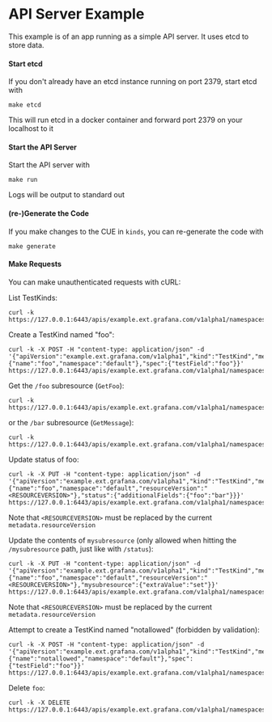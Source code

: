 # API Server Example

This example is of an app running as a simple API server. It uses etcd to store data.

#### Start etcd

If you don't already have an etcd instance running on port 2379, start etcd with
```shell
make etcd
```
This will run etcd in a docker container and forward port 2379 on your localhost to it

#### Start the API Server

Start the API server with
```shell
make run
```
Logs will be output to standard out

#### (re-)Generate the Code

If you make changes to the CUE in `kinds`, you can re-generate the code with 
```shell
make generate
```

#### Make Requests

You can make unauthenticated requests with cURL:

List TestKinds:
```shell
curl -k https://127.0.0.1:6443/apis/example.ext.grafana.com/v1alpha1/namespaces/default/testkinds
```

Create a TestKind named "foo":
```shell
curl -k -X POST -H "content-type: application/json" -d '{"apiVersion":"example.ext.grafana.com/v1alpha1","kind":"TestKind","metadata":{"name":"foo","namespace":"default"},"spec":{"testField":"foo"}}' https://127.0.0.1:6443/apis/example.ext.grafana.com/v1alpha1/namespaces/default/testkinds
```

Get the `/foo` subresource (`GetFoo`):
```shell
curl -k https://127.0.0.1:6443/apis/example.ext.grafana.com/v1alpha1/namespaces/default/testkinds/foo/foo
```

or the `/bar` subresource (`GetMessage`):
```shell
curl -k https://127.0.0.1:6443/apis/example.ext.grafana.com/v1alpha1/namespaces/default/testkinds/foo/bar
```

Update status of foo:
```shell
curl -k -X PUT -H "content-type: application/json" -d '{"apiVersion":"example.ext.grafana.com/v1alpha1","kind":"TestKind","metadata":{"name":"foo","namespace":"default","resourceVersion":"<RESOURCEVERSION>"},"status":{"additionalFields":{"foo":"bar"}}}' https://127.0.0.1:6443/apis/example.ext.grafana.com/v1alpha1/namespaces/default/testkinds/foo/status
```
Note that `<RESOURCEVERSION>` must be replaced by the current `metadata.resourceVersion`

Update the contents of `mysubresource` (only allowed when hitting the `/mysubresource` path, just like with `/status`):
```shell
curl -k -X PUT -H "content-type: application/json" -d '{"apiVersion":"example.ext.grafana.com/v1alpha1","kind":"TestKind","metadata":{"name":"foo","namespace":"default","resourceVersion":"<RESOURCEVERSION>"},"mysubresource":{"extraValue":"set"}}' https://127.0.0.1:6443/apis/example.ext.grafana.com/v1alpha1/namespaces/default/testkinds/foo/mysubresource
```
Note that `<RESOURCEVERSION>` must be replaced by the current `metadata.resourceVersion`

Attempt to create a TestKind named "notallowed" (forbidden by validation):
```shell
curl -k -X POST -H "content-type: application/json" -d '{"apiVersion":"example.ext.grafana.com/v1alpha1","kind":"TestKind","metadata":{"name":"notallowed","namespace":"default"},"spec":{"testField":"foo"}}' https://127.0.0.1:6443/apis/example.ext.grafana.com/v1alpha1/namespaces/default/testkinds
```

Delete `foo`:
```shell
curl -k -X DELETE https://127.0.0.1:6443/apis/example.ext.grafana.com/v1alpha1/namespaces/default/testkinds/foo
```